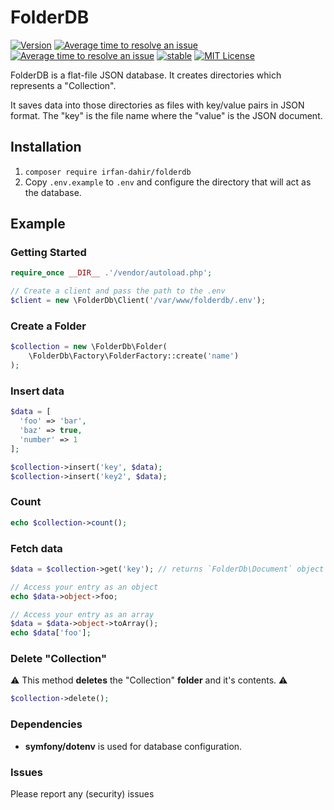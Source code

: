 # FolderDB
[![Version](https://img.shields.io/packagist/v/irfan-dahir/folderdb.svg?style=flat)](https://packagist.org/packages/irfan-dahir/folderdb) [![Average time to resolve an issue](http://isitmaintained.com/badge/resolution/irfan-dahir/folderdb.svg)](http://isitmaintained.com/project/irfan-dahir/folderdb "Average time to resolve an issue") [![Average time to resolve an issue](http://isitmaintained.com/badge/resolution/irfan-dahir/folderdb.svg)](http://isitmaintained.com/project/irfan-dahir/folderdb "Average time to resolve an issue") [![stable](https://img.shields.io/badge/PHP-^%207.1-blue.svg?style=flat)]() [![MIT License](https://img.shields.io/github/license/irfan-dahir/folderdb.svg?style=flat)](https://img.shields.io/github/license/irfan-dahir/folderdb.svg?style=flat)


FolderDB is a flat-file JSON database. It creates directories which represents a "Collection". 

It saves data into those directories as files with key/value pairs in JSON format. The "key" is the file name where the "value" is the JSON document.

## Installation
1. `composer require irfan-dahir/folderdb`
2. Copy `.env.example` to `.env` and configure the directory that will act as the database.

## Example

### Getting Started
```php
require_once __DIR__ .'/vendor/autoload.php';

// Create a client and pass the path to the .env
$client = new \FolderDb\Client('/var/www/folderdb/.env');
```


### Create a Folder
```php
$collection = new \FolderDb\Folder(
    \FolderDb\Factory\FolderFactory::create('name')
);
```

### Insert data
```php
$data = [
  'foo' => 'bar',
  'baz' => true,
  'number' => 1
];

$collection->insert('key', $data);
$collection->insert('key2', $data);
```

### Count
```php
echo $collection->count();
```

### Fetch data
```php
$data = $collection->get('key'); // returns `FolderDb\Document` object

// Access your entry as an object
echo $data->object->foo;

// Access your entry as an array
$data = $data->object->toArray();
echo $data['foo'];
```

### Delete "Collection"
⚠️ This method **deletes** the "Collection" **folder** and it's contents. ⚠️
```php
$collection->delete();
```

### Dependencies
- **symfony/dotenv** is used for database configuration.


### Issues
Please report any (security) issues